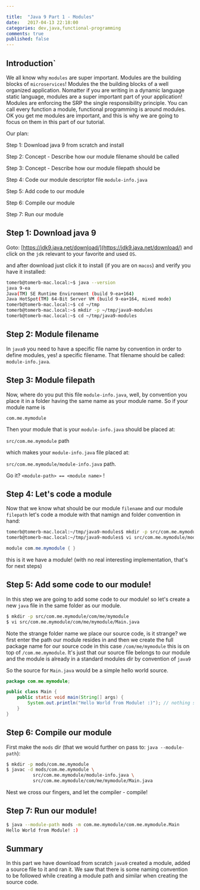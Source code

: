 ```yaml
---

title:  "Java 9 Part 1 - Modules"
date:   2017-04-13 22:18:00
categories: dev,java,functional-programming
comments: true
published: false
---
```


## Introduction`

We all know why `modules` are super important.  Modules are the building blocks of `microservices`! Modules the the building blocks of a well organized application.  Nomatter if you are writing in a dynamic language static language, modules are a super important part of your application! Modules are enforcing the SRP the single responsibility principle. You can call every function a module, functional programming is around modules.  OK you get me modules are important, and this is why we are going to focus on them in this part of our tutorial.

Our plan:

Step 1: Download java 9 from scratch and install

Step 2: Concept - Describe how our module filename should be called

Step 3: Concept - Describe how our module filepath should be

Step 4: Code our module descriptor file `module-info.java`

Step 5: Add code to our module

Step 6: Compile our module

Step 7: Run our module

## Step 1: Download java 9

Goto: [https://jdk9.java.net/download/](https://jdk9.java.net/download/) and click on the `jdk` relevant to your favorite and used `OS`.

and after download just click it to install (if you are on `macos`) and verify you have it installed:

```bash
tomerb@tomerb-mac.local:~$ java --version
java 9-ea
Java(TM) SE Runtime Environment (build 9-ea+164)
Java HotSpot(TM) 64-Bit Server VM (build 9-ea+164, mixed mode)
tomerb@tomerb-mac.local:~$ cd ~/tmp
tomerb@tomerb-mac.local:~$ mkdir -p ~/tmp/java9-modules
tomerb@tomerb-mac.local:~$ cd ~/tmp/java9-modules
```

## Step 2: Module filename

In `java9` you need to have a specific file name by convention in order to define modules, yes! a specific filename.  That filename should be called: `module-info.java`.

## Step 3: Module filepath

Now, where do you put this file `module-info.java`, well, by convention you place it in a folder having the same name as your module name.  So if your module name is 
 
 `com.me.mymodule` 
 
 Then your module that is your `module-info.java` should be placed at:
 
 `src/com.me.mymodule` path
 
 which makes your `module-info.java` file placed at:
 
 `src/com.me.mymodule/module-info.java` path.
 
Go it? `<module-path> == <module name>` !
 
## Step 4: Let's code a module

Now that we know what should be our module `filename` and our module `filepath` let's code a module with that namign and folder convention in hand:

```bash
tomerb@tomerb-mac.local:~/tmp/java9-modules$ mkdir -p src/com.me.mymodule
tomerb@tomerb-mac.local:~/tmp/java9-modules$ vi src/com.me.mymodule/module-info.java
```

```java
module com.me.mymodule { }
```

this is it we have a module! (with no real interesting implementation, that's for next steps)

## Step 5: Add some code to our module! 

In this step we are going to add some code to our module! so let's create a new `java` file in the same folder as our module.

```bash
$ mkdir -p src/com.me.mymodule/com/me/mymodule
$ vi src/com.me.mymodule/com/me/mymodule/Main.java
```

Note the strange folder name we place our source code, is it strange? we first enter the path our module resides in and then we create the full package name for our source code in this case `/com/me/mymodule` this is on top of `/com.me.mymodule`.  It's just that our source file belongs to our module and the module is already in a standard modules dir by convention of `java9`

So the source for `Main.java` would be a simple hello world source.

```java
package com.me.mymodule;

public class Main {
    public static void main(String[] args) {
        System.out.println("Hello World from Module! :)"); // nothing special here, standard java < 9 class.
    }
}
```

## Step 6: Compile our module
 
First make the `mods` dir (that we would further on pass to: `java --module-path`):

```bash
$ mkdir -p mods/com.me.mymodule
$ javac -d mods/com.me.mymodule \
          src/com.me.mymodule/module-info.java \
          src/com.me.mymodule/com/me/mymodule/Main.java
```

Nest we cross our fingers, and let the compiler - compile!

## Step 7: Run our module!

```bash
$ java --module-path mods -m com.me.mymodule/com.me.mymodule.Main
Hello World from Module! :)
```

## Summary

In this part we have download from scratch `java9` created a module, added a source file to it and ran it.  We saw that there is some naming convention to be followed while creating a module path and similar when creating the source code.